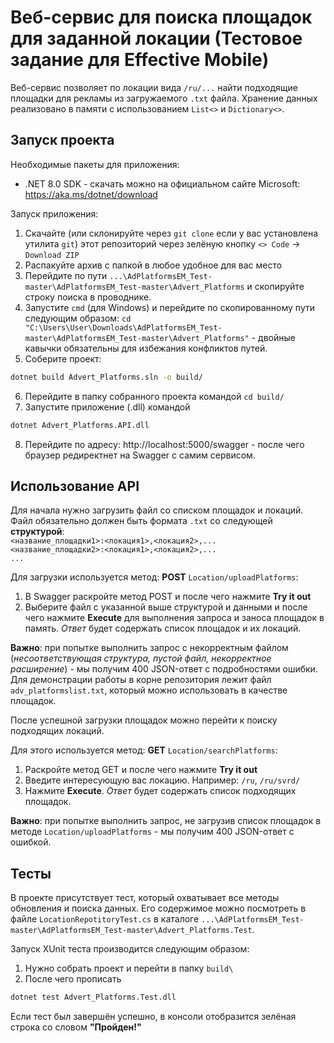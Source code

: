 
# Веб-сервис для поиска площадок для заданной локации (Тестовое задание для Effective Mobile)

Веб-сервис позволяет по локации вида `/ru/...` найти подходящие площадки для рекламы из загружаемого `.txt` файла. Хранение данных реализовано в памяти с использованием `List<>` и `Dictionary<>`.


## Запуск проекта

Необходимые пакеты для приложения:

- .NET 8.0 SDK - скачать можно на официальном сайте Microsoft: https://aka.ms/dotnet/download 

Запуск приложения:

  1. Скачайте (или склонируйте через `git clone` если у вас установлена утилита `git`) этот репозиторий через зелёную кнопку `<> Code` -> `Download ZIP` 
  2. Распакуйте архив с папкой в любое удобное для вас место
  3. Перейдите по пути `...\AdPlatformsEM_Test-master\AdPlatformsEM_Test-master\Advert_Platforms` и скопируйте строку поиска в проводнике.
  4. Запустите `cmd` (для Windows) и перейдите по скопированному пути следующим образом: `cd "C:\Users\User\Downloads\AdPlatformsEM_Test-master\AdPlatformsEM_Test-master\Advert_Platforms"` - двойные кавычки обязательны для избежания конфликтов путей.
  5. Соберите проект: 
  ```bash
  dotnet build Advert_Platforms.sln -o build/
  ```
  6. Перейдите в папку собранного проекта командой `cd build/`
  7. Запустите приложение (.dll) командой 
  ```bash
  dotnet Advert_Platforms.API.dll
  ```
  8. Перейдите по адресу: http://localhost:5000/swagger - после чего браузер редиректнет на Swagger с самим сервисом.
   
    
## Использование API

Для начала нужно загрузить файл со списком площадок и локаций. Файл обязательно должен быть формата `.txt` со следующей **структурой**: \
`<название_площадки1>:<локация1>,<локация2>,...`\
`<название_площадки2>:<локация1>,<локация2>,...`\
`...`

Для загрузки используется метод: **POST** `Location/uploadPlatforms`:

1. В Swagger раскройте метод POST и после чего нажмите **Try it out**
2. Выберите файл с указанной выше структурой и данными и после чего нажмите **Execute** для выполнения запроса и заноса площадок в память. *Ответ* будет содержать список площадок и их локаций.

**Важно**: при попытке выполнить запрос с некорректным файлом (*несоответствующая структура, пустой файл, некорректное расширение*) - мы получим 400 JSON-ответ с подробностями ошибки. Для демонстрации работы в корне репозитория лежит файл `adv_platformslist.txt`, который можно использовать в качестве площадок.

После успешной загрузки площадок можно перейти к поиску подходящих локаций.

Для этого используется метод: **GET** `Location/searchPlatforms`:

1. Раскройте метод GET и после чего нажмите **Try it out**
2. Введите интересующую вас локацию. Например: `/ru`, `/ru/svrd/`
3. Нажмите **Execute**. *Ответ* будет содержать список подходящих площадок.

**Важно**: при попытке выполнить запрос, не загрузив список площадок в методе `Location/uploadPlatforms` - мы получим 400 JSON-ответ с ошибкой.

 

## Тесты

В проекте присутствует тест, который охватывает все методы обновления и поиска данных. Его содержимое можно посмотреть в файле `LocationRepotitoryTest.cs` в каталоге `...\AdPlatformsEM_Test-master\AdPlatformsEM_Test-master\Advert_Platforms.Test`.

Запуск XUnit теста производится следующим образом:

1. Нужно собрать проект и перейти в папку `build\`
2. После чего прописать
```bash
dotnet test Advert_Platforms.Test.dll
```
Если тест был завершён успешно, в консоли отобразится зелёная строка со словом **"Пройден!"**


